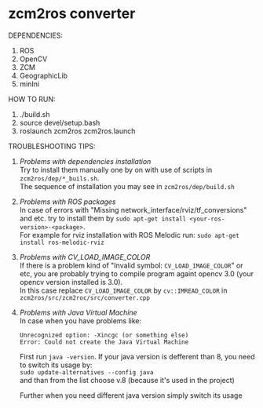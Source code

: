 # zcm2ros converter #

DEPENDENCIES:

1) ROS
2) OpenCV
3) ZCM
4) GeographicLib
5) minIni
 
HOW TO RUN:

1) ./build.sh
2) source devel/setup.bash
3) roslaunch zcm2ros zcm2ros.launch

TROUBLESHOOTING TIPS:

1) _Problems with dependencies installation_  
   Try to install them manually one by on with use of scripts in `zcm2ros/dep/*_buils.sh`.  
   The sequence of installation you may see in `zcm2ros/dep/build.sh`  
   
2) _Problems with ROS packages_  
   In case of errors with "Missing network_interface/rviz/tf_conversions" and etc. try to install them by `sudo apt-get install <your-ros-version>-<package>`.  
   For example for rviz installation with ROS Melodic run: `sudo apt-get install ros-melodic-rviz`  
   
3) _Problems with CV_LOAD_IMAGE_COLOR_  
   If there is a problem kind of "Invalid symbol: `CV_LOAD_IMAGE_COLOR`" or etc, you are probably trying to compile program againt opencv 3.0 (your opencv version installed is 3.0).  
   In this case replace `CV_LOAD_IMAGE_COLOR` by `cv::IMREAD_COLOR` in `zcm2ros/src/zcm2roc/src/converter.cpp`

4) _Problems with Java Virtual Machine_  
   In case when you have problems like:  
   ```
   Unrecognized option: -Xincgc (or something else)
   Error: Could not create the Java Virtual Machine
   ```
   First run `java -version`. If your java version is defferent than 8, you need to switch its usage by:  
   `sudo update-alternatives --config java`  
   and than from the list choose v.8 (because it's used in the project)
   
   Further when you need different java version simply switch its usage
